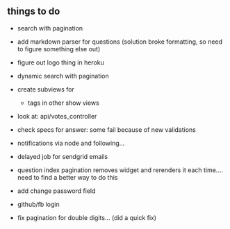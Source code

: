 things to do
----
- search with pagination
- add markdown parser for questions (solution broke formatting, so need to figure something else out)
- figure out logo thing in heroku

- dynamic search with pagination
- create subviews for
  - tags in other show views
- look at: api/votes_controller
- check specs for answer: some fail because of new validations
- notifications via node and following...
- delayed job for sendgrid emails
- question index pagination removes widget and rerenders it each time.... need to find a better way to do this
- add change password field
- github/fb login

- fix pagination for double digits... (did a quick fix)
